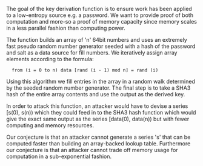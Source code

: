 The goal of the key derivation function is to ensure work has been applied to a low-entropy source e.g. a password. We want to provide proof of both computation and more-so a proof of memory capacity since memory scales in a less parallel fashion than computing power.

The function builds an array of 'n' 64bit numbers and uses an extremely fast pseudo random number generator seeded with a hash of the password and salt as a data source for fill numbers.  We iteratively assign array elements according to the formula:  
  
`  from (i = 0 to n)
  data [rand (i - 1) mod n] = rand (i)`
  
Using this algorithm we fill entries in the array in a random walk determined by the seeded random number generator.  The final step is to take a SHA3 hash of the entire array contents and use the output as the derived key.

In order to attack this function, an attacker would have to devise a series [s(0), s(n)) which they could feed in to the SHA3 hash function which would give the exact same output as the series [data(0), data(n)) but with fewer computing and memory resources.

Our conjecture is that an attacker cannot generate a series 's' that can be computed faster than building an array-backed lookup table.  Furthermore our conjecture is that an attacker cannot trade off memory usage for computation in a sub-exponential fashion.